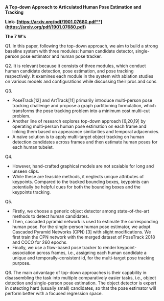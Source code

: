 ﻿**A Top-down Approach to Articulated Human Pose Estimation and Tracking**

**Link- [https://arxiv.org/pdf/1901.07680.pdf**](https://arxiv.org/pdf/1901.07680.pdf)**

**The 7 W's**

Q1. In this paper, following the top-down approach, we aim to build a strong baseline system with three modules: human candidate detector, single-person pose estimator and human pose tracker. 

Q2. It is relevant because it consists of three modules, which conduct human candidate detection, pose estimation, and pose tracking respectively. It examines each module in the system with ablation studies on various models and configurations while discussing their pros and cons.


Q3.

- PoseTrack[12] and ArtTrack[11] primarily introduce multi-person pose tracking challenge and propose a graph partitioning formulation, which transforms the pose tracking problem into a minimum cost multi-cut problem.
- Another line of research explores top-down approach [6,20,19] by operating multi-person human pose estimation on each frame and linking them based on appearance similarities and temporal adjacencies.
- A naive solution is to apply multi-target object tracking on human detection candidates across frames and then estimate human poses for each human tubelet.

Q4.

- However, hand-crafted graphical models are not scalable for long and unseen clips.
- While these are feasible methods, it neglects unique attributes of keypoints. Compared to the tracked bounding boxes, keypoints can potentially be helpful cues for both the bounding boxes and the keypoints tracking. 

Q5. 

- Firstly, we choose a generic object detector among state-of-the-art methods to detect human candidates.
- Then, cascaded pyramid network is used to estimate the corresponding human pose. For the single-person human pose estimator, we adopt Cascaded Pyramid Networks (CPN) [3] with slight modifications. We first train the CPN network with the merged dataset of PoseTrack 2018 and COCO for 260 epochs.
- Finally, we use a flow-based pose tracker to render keypoint-association across frames, i.e., assigning each human candidate a unique and temporally-consistent id, for the multi-target pose tracking purpose.  

Q6. The main advantage of top-down approaches is their capability in disassembling the task into multiple comparatively easier tasks, i.e., object detection and single-person pose estimation. The object detector is expert in detecting hard (usually small) candidates, so that the pose estimator will perform better with a focused regression space.

